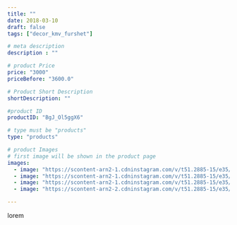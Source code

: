 ```yaml
---
title: ""
date: 2018-03-10
draft: false
tags: ["decor_kmv_furshet"]

# meta description
description : ""

# product Price
price: "3000"
priceBefore: "3600.0"

# Product Short Description
shortDescription: ""

#product ID
productID: "BgJ_Ol5ggX6"

# type must be "products"
type: "products"

# product Images
# first image will be shown in the product page
images:
  - image: "https://scontent-arn2-1.cdninstagram.com/v/t51.2885-15/e35/28751633_371431006664142_8852945246607114240_n.jpg?se=7&tp=1&_nc_ht=scontent-arn2-1.cdninstagram.com&_nc_cat=106&_nc_ohc=q5qp3KwzqVMAX_kWo2m&oh=5d6f6cb8401abe99e004e34405259e7e&oe=60745B59&ig_cache_key=MTczMjE5MzM0NTYzNzYxNTkwNg%3D%3D.2"
  - image: "https://scontent-arn2-1.cdninstagram.com/v/t51.2885-15/e35/28764802_1680468038702919_6853759161411305472_n.jpg?se=7&tp=1&_nc_ht=scontent-arn2-1.cdninstagram.com&_nc_cat=103&_nc_ohc=_NrrDaBVjdMAX-_L-_G&oh=e97cda4572799296aa757ea84043bfd5&oe=60765DA0&ig_cache_key=MTczMjE5MzUwODk1NTQ4MjQ0Nw%3D%3D.2"
  - image: "https://scontent-arn2-1.cdninstagram.com/v/t51.2885-15/e35/28430679_348025769037143_708848021076443136_n.jpg?se=7&tp=1&_nc_ht=scontent-arn2-1.cdninstagram.com&_nc_cat=111&_nc_ohc=_g7YsMi2RCMAX9eHIjh&oh=1ef979c01dc55c77f4861d9d0eea9135&oe=6072BFF0&ig_cache_key=MTczMjE5MzU2NTEyNTYwNzM5MA%3D%3D.2"
  - image: "https://scontent-arn2-2.cdninstagram.com/v/t51.2885-15/e35/28429988_267987537072348_3721988323359588352_n.jpg?se=7&tp=1&_nc_ht=scontent-arn2-2.cdninstagram.com&_nc_cat=100&_nc_ohc=7qydMPjeGo0AX9e-_xd&oh=403fca7259805f6b1d575e6311ffdbe6&oe=60764E14&ig_cache_key=MTczMjE5MzU2NTE5MjU1Mjk2OA%3D%3D.2"

---
```

lorem
